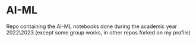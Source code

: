 # AI-ML
Repo containing the AI-ML notebooks done during the academic year 2022\2023 (except some group works, in other repos forked on my profile)

